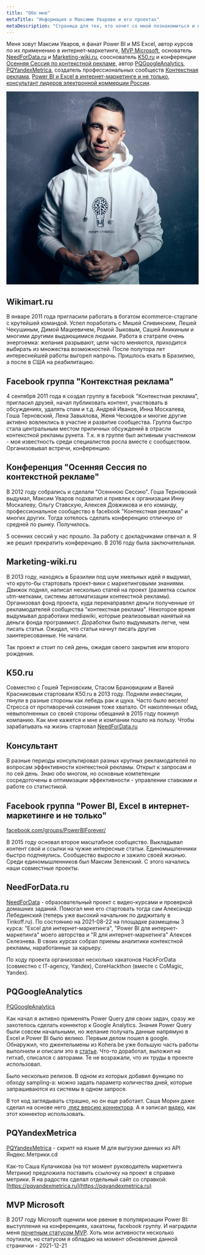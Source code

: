 ```yaml
---
title: "Обо мне"
metaTitle: "Информация о Максиме Уварове и его проектах"
metaDescription: "Страница для тех, кто хочет со мной познакомиться и найти общие точки пересечения."
---
```


Меня зовут Максим Уваров, я фанат Power BI и MS Excel, автор курсов по их применению в интернет-маркетинге, [MVP Microsoft](#mvp-microsoft), основатель [NeedForData.ru](#needfordataru) и [Marketing-wiki.ru](#marketing-wikiru), сооснователь [K50.ru](#k50ru) и конференции [Осенняя Сессия по контекстной рекламе](#осенняя-сессия-по-контекстной-рекламе), автор [PQGoogleAnalytics](#pqgoogleanalytics), [PQYandexMetrica](#pqyandexmetrica), создатель профессиональных сообществ [Контекстная реклама](#facebook-группа-контекстная-реклама), [Power BI и Excel в интернет-маркетинге и не только](#facebook-группа-power-bi-excel-в-интернет-маркетинге-и-не-только), [консультант лидеров электронной коммерции России](#консультант).

![Максим Уваров](src/maxim_uvarov2019_a.jpeg)

## Wikimart.ru

В январе 2011 года пригласили работать в богатом ecommerce-стартапе с крутейшей командой. Успел поработать с Мишей Сливинским, Лешей Чекушиным, Димой Мацкевичем, Ромой Зыковым, Сашей Аникиным и многими другими выдающимися людьми. Работа в статрапе очень энергоемка: желания разрывают, цели часто меняются, приходится выбирать из множества возможностей. После полутора лет интереснейшей работы выгорел напрочь. Пришлось ехать в Бразилию, а после в США на реабилитацию.

## Facebook группа "Контекстная реклама"

4 сентября 2011 года я создал группу в facebook "Контекстная реклама", пригласил друзей, начал публиковать контент, участвовать в обсуждениях, удалять спам и т.д. Андрей Иванов, Инна Москалева, Гоша Терновский, Лена Завьялова, Женя Ческидов и многие другие активно вовлеклись в участие и развитие сообщества. Группа быстро стала центральным местом приличных обсуждений в отрасли контекстной рекламы рунета. Т.к. я в группе был активным участником - моя известность среди специалистов росла вместе с сообществом. Организовывал встречи, конференцию.

## Конференция "Осенняя Сессия по контекстной рекламе"

В 2012 году собрались и сделали "Осеннюю Сессию". Гоша Терновский выдумал, Максим Уваров подхватил и привлек к организации Инну Москалеву, Ольгу Ставскую, Алексея Довжикова и его команду, профессиональное сообщество в facebook "Контекстная реклама" и многих других. Тогда хотелось сделать конференцию отличную от средней по рынку. Получилось.

5 осенних сессий у нас прошло. За работу с докладчиками отвечал я. Я же решил прекратить конференцию. В 2016 году была заключительная.

## Marketing-wiki.ru

В 2013 году, находясь в Бразилии под шум хмельных идей я выдумал, что круто-бы стартовать проект-вики с маркетинговыми знаниями. Движок поднял, написал несколько статей на проект (разметка ссылок utm-метками, системы автоматизации контекстной рекламы). Организовал фонд проекта, куда перенаправлял деньги полученные от рекламодателей сообщества "контекстная реклама". Некоторое время выдумывал доработаки mediawiki, которые реализовывал нанятый на деньги фонда программист. Доработки было выдумывать легче, чем писать статьи. Ожидал, что статьи начнут писать другие заинтересованные. Не начали.

Так проект и стоит по сей день, ожидая своего закрытия или второго рождения.

## K50.ru

Совместно с Гошей Терновским, Стасом Брановицким и Ваней Красниковым стартовали K50.ru в 2013 году. Подняли инвестиции, тянули в разные стороны как лебедь рак и щука. Часто было весело! Стресса от противоречий сознания тоже хватало. От накопленных обид, невыполненных со своей стороны обещаний в 2015 году покинул компанию. Как мне кажется и мне и компании пошло на пользу. Чтобы зарабатывать на жизнь стартовал [NeedForData.ru](#needfordataanchor)

## Консультант

В разные периоды консультировал разных крупных рекламодателей по вопросам эффективности контекстной рекламы. Открыт к запросам и по сей день. Знаю обо многом, но основные компетенции сосредоточены в оптимизации эффективности - управлении ставками и работе со статистикой.

## Facebook группа "Power BI, Excel в интернет-маркетинге и не только"

[facebook.com/groups/PowerBIForever/](https://www.facebook.com/groups/PowerBIForever/)

В 2015 году основал второе масштабное сообщество. Выкладывал контент свой и ссылки на чужие интересные статьи. Единомышленники быстро подтняулись. Сообщество выросло и зажило своей жизнью. Среди единомышленников был Максим Зеленский. С этого начались наши совместные проекты.

<a name="needfordataanchor"></a>
## NeedForData.ru

[NeedForData](https://needfordata.ru) - образовательный проект с видео-курсами и проверкой домашних заданий. Помогал мне его стартовать тогда сам Александр Лебединский (теперь уже высокий начальник по диджиталу в Tinkoff.ru). По состоянию на 2021-08-22 на площадке размещены 3 курса: "Excel для интернет-маркетинга", "Power BI для интернет-маркетинга" моего авторства и "R для интернет-маркетинга" Алексея Селезнева. В своих курсах собрал приемы аналитики контекстной рекламы, наработанные за карьеру.

По ходу проекта организовал несколько хакатонов HackForData (совместно с IT-agency, Yandex), CoreHackthon (вместе с CoMagic, Yandex).

## PQGoogleAnalytics

[PQGoogleAnalytics](https://github.com/maxim-uvarov/PQGoogleAnalytics)

Как начал я активно применять Power Query для своих задач, сразу же захотелось сделать коннектор к Google Analytics. Знания Power Query были совсем начальными, но желание получать данные напрямую в Excel и Power BI было велико. Первым делом пошел в google. Обнаружил, что джентельмены из Kohera.be уже большую часть работы выполнили и описали это в [статье](https://kohera.be/power-bi/how-to-get-google-analytics-data-in-power-query/). Что-то доработал, выложил на гитхаб, списался с авторами. Те не возражали, что их труды в проекте использовал.

Было несколько релизов. В одном из которых добавил функцию по обходу sampling-a: можно задать параметр количества дней, которые запрашиваются из системы в одном запросе.

В тот код заглядывать страшно, но он еще работает. Саша Морин даже сделал на основе него [.mez версию коннектора](https://github.com/morinad/PQGoogleAnalytics). А я записал [видео](https://www.youtube.com/watch?v=svTUuNLEZ0o), как этот коннектор использовать.

## PQYandexMetrica

[PQYandexMetrica](https://github.com/maxim-uvarov/PQYandexMetrica) - скрипт на языке M для выгрузки данных из API Яндекс.Метрики.cd

Как-то Саша Кулачикова (на тот момент руководитель маркетинга Метрики) предложила поставить ссылочку на проект в справке метрики. Я на радостях сделал отдельный сайт со справкой: [https://pqyandexmetrica.ru](https://pqyandexmetrica.ru)

## MVP Microsoft

В 2017 году Microsoft оценили мое рвение в популяризации Power BI: выступления на конференциях, хакатоны, facebook группу. И наградили меня [почетным статусом MVP](https://mvp.microsoft.com/ru-ru/PublicProfile/5002486?fullName=Maxim%20%20Uvarov). Хоть мои активности несколько поутихли, но статусом я обладаю на момент обновления данной странички - 2021-12-21
